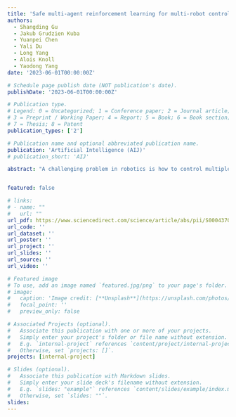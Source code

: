 ```yaml
---
title: 'Safe multi-agent reinforcement learning for multi-robot control'
authors:
  - Shangding Gu
  - Jakub Grudzien Kuba
  - Yuanpei Chen
  - Yali Du
  - Long Yang
  - Alois Knoll
  - Yaodong Yang
date: '2023-06-01T00:00:00Z'

# Schedule page publish date (NOT publication's date).
publishDate: '2023-06-01T00:00:00Z'

# Publication type.
# Legend: 0 = Uncategorized; 1 = Conference paper; 2 = Journal article;
# 3 = Preprint / Working Paper; 4 = Report; 5 = Book; 6 = Book section;
# 7 = Thesis; 8 = Patent
publication_types: ['2']

# Publication name and optional abbreviated publication name.
publication: 'Artificial Intelligence (AIJ)'
# publication_short: 'AIJ'

abstract: "A challenging problem in robotics is how to control multiple robots cooperatively and safely in real-world applications. Yet, developing multi-robot control methods from the perspective of safe multi-agent reinforcement learning (MARL) has merely been studied. To fill this gap, in this study, we investigate safe MARL for multi-robot control on cooperative tasks, in which each individual robot has to not only meet its own safety constraints while maximising their reward, but also consider those of others to guarantee safe team behaviours. Firstly, we formulate the safe MARL problem as a constrained Markov game and employ policy optimisation to solve it theoretically. The proposed algorithm guarantees monotonic improvement in reward and satisfaction of safety constraints at every iteration. Secondly, as approximations to the theoretical solution, we propose two safe multi-agent policy gradient methods: Multi-Agent Constrained Policy Optimisation (MACPO) and MAPPO-Lagrangian. Thirdly, we develop the first three safe MARL benchmarks—Safe Multi-Agent MuJoCo (Safe MAMuJoCo), Safe Multi-Agent Robosuite (Safe MARobosuite) and Safe Multi-Agent Isaac Gym (Safe MAIG) to expand the toolkit of MARL and robot control research communities. Finally, experimental results on the three safe MARL benchmarks indicate that our methods can achieve state-of-the-art performance in the balance between improving reward and satisfying safety constraints compared with strong baselines. Demos and code are available at the link (https://sites.google.com/view/aij-safe-marl/)."


featured: false

# links:
# - name: ""
#   url: ""
url_pdf: https://www.sciencedirect.com/science/article/abs/pii/S0004370223000516
url_code: ''
url_dataset: ''
url_poster: ''
url_project: ''
url_slides: ''
url_source: ''
url_video: ''

# Featured image
# To use, add an image named `featured.jpg/png` to your page's folder.
# image:
#   caption: 'Image credit: [**Unsplash**](https://unsplash.com/photos/jdD8gXaTZsc)'
#   focal_point: ''
#   preview_only: false

# Associated Projects (optional).
#   Associate this publication with one or more of your projects.
#   Simply enter your project's folder or file name without extension.
#   E.g. `internal-project` references `content/project/internal-project/index.md`.
#   Otherwise, set `projects: []`.
projects: [internal-project]

# Slides (optional).
#   Associate this publication with Markdown slides.
#   Simply enter your slide deck's filename without extension.
#   E.g. `slides: "example"` references `content/slides/example/index.md`.
#   Otherwise, set `slides: ""`.
slides:
---
```


